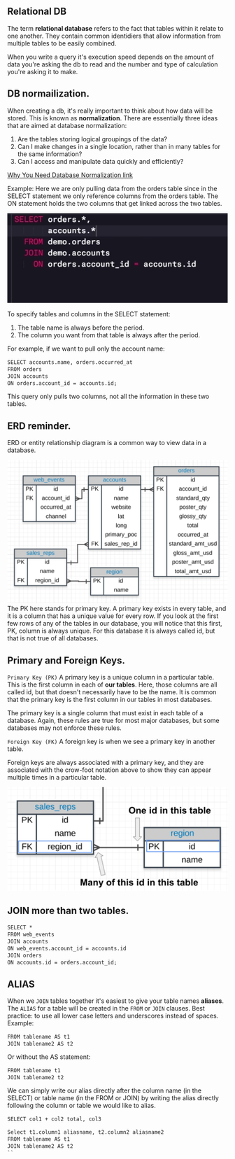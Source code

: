 ## Relational DB

The term **relational database** refers to the fact that tables within it relate to one another. They contain common identidiers that allow information from 
multiple tables to be easily combined.

When you write a query it's execution speed depends on the amount of data you're asking the db to read and the number and type of calculation you're
asking it to make.

## DB normailization.

When creating a db, it's really important to think about how data will be stored. This is known as **normalization**.
There are essentially three ideas that are aimed at database normalization:

1. Are the tables storing logical groupings of the data?
2. Can I make changes in a single location, rather than in many tables for the same information?
3. Can I access and manipulate data quickly and efficiently?

[Why You Need Database Normalization link](http://www.itprotoday.com/microsoft-sql-server/sql-design-why-you-need-database-normalization)

Example:
Here we are only pulling data from the orders table since in the SELECT statement we only reference columns from the orders table.
The ON statement holds the two columns that get linked across the two tables.

![inner join](join_sql.png)

To specify tables and columns in the SELECT statement:

1. The table name is always before the period.
2. The column you want from that table is always after the period.

For example, if we want to pull only the account name:

```
SELECT accounts.name, orders.occurred_at
FROM orders
JOIN accounts
ON orders.account_id = accounts.id;
```
This query only pulls two columns, not all the information in these two tables.

## ERD reminder.

ERD or entity relationship diagram is a common way to view data in a database. 

![ERD diagram](entity_relationship_diagram.png)
The PK here stands for primary key. A primary key exists in every table, and it is a column that has a unique value for every row.
If you look at the first few rows of any of the tables in our database, you will notice that this first, PK, column is always unique. For this database it is always called id, but that is not true of all databases.

## Primary and Foreign Keys.

`Primary Key (PK)`
A primary key is a unique column in a particular table. This is the first column in each of **our tables**. Here, those columns are all called id, but that doesn't necessarily have to be the name. It is common that the primary key is the first column in our tables in most databases.

The primary key is a single column that must exist in each table of a database. Again, these rules are true for most major databases, but some databases may not enforce these rules.

`Foreign Key (FK)`
A foreign key is when we see a primary key in another table. 

Foreign keys are always associated with a primary key, and they are associated with the crow-foot notation above to show they can appear multiple times in a particular table.

![primary and foreign key](primary_foreign_key.png)

## JOIN more than two tables.

```
SELECT *
FROM web_events
JOIN accounts
ON web_events.account_id = accounts.id
JOIN orders
ON accounts.id = orders.account_id;
```

## ALIAS

When we `JOIN` tables together it's easiest to give your table names **aliases**. The `ALIAS` for a table will be created in the `FROM` or `JOIN` clauses.
Best practice: to use all lower case letters and underscores instead of spaces.
Example:
```
FROM tablename AS t1
JOIN tablename2 AS t2
```
Or without the AS statement:
```
FROM tablename t1
JOIN tablename2 t2
```

We can simply write our alias directly after the column name (in the SELECT) or table name (in the FROM or JOIN) by writing the alias directly following the column or table we would like to alias. 
```
SELECT col1 + col2 total, col3
```

```
Select t1.column1 aliasname, t2.column2 aliasname2
FROM tablename AS t1
JOIN tablename2 AS t2
``